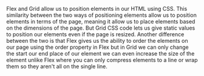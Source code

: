 Flex and Grid allow us to position elements in our HTML using CSS.  This similarity between the two ways of positioning elements allow us to position elements in terms of the page, meaning it allow us to place elements based on the dimensions of the page.  But Grid CSS code lets us give static values to position our elements even if the page is resized.   Another difference between the two is that Flex gives us the ability to order the elements on our page  using the order property in Flex but in Grid we can only change the start our end place of our element we can even increase the size of the element unlike Flex where you can only compress elements to a line or wrap them so they aren't all on the single line.